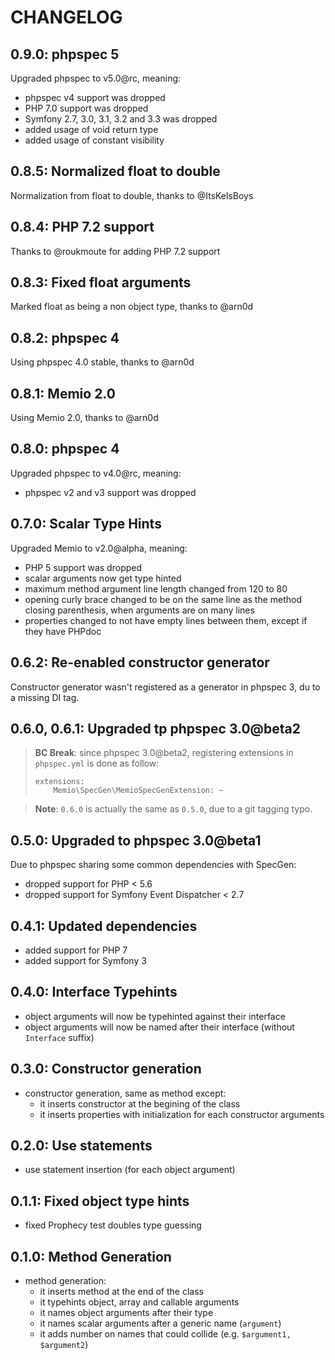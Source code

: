 # CHANGELOG

## 0.9.0: phpspec 5

Upgraded phpspec to v5.0@rc, meaning:

* phpspec v4 support was dropped
* PHP 7.0 support was dropped
* Symfony 2.7, 3.0, 3.1, 3.2 and 3.3 was dropped
* added usage of void return type
* added usage of constant visibility

## 0.8.5: Normalized float to double

Normalization from float to double, thanks to @ItsKelsBoys

## 0.8.4: PHP 7.2 support

Thanks to @roukmoute for adding PHP 7.2 support

## 0.8.3: Fixed float arguments

Marked float as being a non object type, thanks to @arn0d

## 0.8.2: phpspec 4

Using phpspec 4.0 stable, thanks to @arn0d

## 0.8.1: Memio 2.0

Using Memio 2.0, thanks to @arn0d

## 0.8.0: phpspec 4

Upgraded phpspec to v4.0@rc, meaning:

* phpspec v2 and v3 support was dropped

## 0.7.0: Scalar Type Hints

Upgraded Memio to v2.0@alpha, meaning:

* PHP 5 support was dropped    
* scalar arguments now get type hinted
* maximum method argument line length changed from 120 to 80
* opening curly brace changed to be on the same line as the method
  closing parenthesis, when arguments are on many lines
* properties changed to not have empty lines between them,
  except if they have PHPdoc

## 0.6.2: Re-enabled constructor generator

Constructor generator wasn't registered as a generator in phpspec 3,
du to a missing DI tag.

## 0.6.0, 0.6.1: Upgraded tp phpspec 3.0@beta2

> **BC Break**: since phpspec 3.0@beta2, registering extensions in
> `phpspec.yml` is done as follow:
>
> ```
> extensions:
>     Memio\SpecGen\MemioSpecGenExtension: ~
> ```

> **Note**: `0.6.0` is actually the same as `0.5.0`, due to a git tagging
> typo.

## 0.5.0: Upgraded to phpspec 3.0@beta1

Due to phpspec sharing some common dependencies with SpecGen:

* dropped support for PHP < 5.6
* dropped support for Symfony Event Dispatcher < 2.7

## 0.4.1: Updated dependencies

* added support for PHP 7
* added support for Symfony 3

## 0.4.0: Interface Typehints

* object arguments will now be typehinted against their interface
* object arguments will now be named after their interface (without `Interface` suffix)

## 0.3.0: Constructor generation

* constructor generation, same as method except:
    * it inserts constructor at the begining of the class
    * it inserts properties with initialization for each constructor arguments

## 0.2.0: Use statements

* use statement insertion (for each object argument)

## 0.1.1: Fixed object type hints

* fixed Prophecy test doubles type guessing

## 0.1.0: Method Generation

* method generation:
    * it inserts method at the end of the class
    * it typehints object, array and callable arguments
    * it names object arguments after their type
    * it names scalar arguments after a generic name (`argument`)
    * it adds number on names that could collide (e.g. `$argument1, $argument2`)
